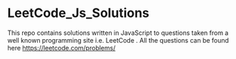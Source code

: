 # LeetCode_Js_Solutions

This repo contains  solutions written in JavaScript to questions taken from a well known programming site i.e. LeetCode .
All the questions can be found here https://leetcode.com/problems/
